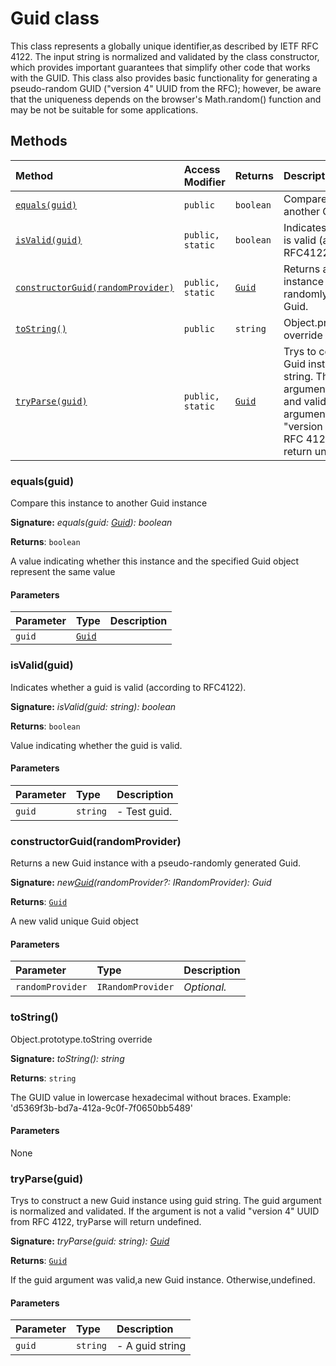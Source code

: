 # Guid class





This class represents a globally unique identifier,as described by 
IETF RFC 4122. The input string is normalized and validated by the class 
constructor, which provides important guarantees that simplify other code 
that works with the GUID. This class also provides basic functionality 
for generating a pseudo-random GUID ("version 4" UUID from the RFC); 
however, be aware that the uniqueness depends on the browser's 
Math.random() function and may be not be suitable for some applications. 







## Methods

| Method	   | Access Modifier | Returns	| Description|
|:-------------|:----|:-------|:-----------|
|[`equals(guid)`](#equalsguid)     | `public` | `boolean` | Compare this instance to another Guid instance   |
|[`isValid(guid)`](#isvalidguid)     | `public, static` | `boolean` | Indicates whether a guid is valid (according to RFC4122).   |
|[`constructorGuid(randomProvider)`](#constructorguidrandomprovider)     | `public, static` | [`Guid`](../sp-client-base/guid.md) | Returns a new Guid instance with a pseudo-randomly generated Guid.   |
|[`toString()`](#tostring)     | `public` | `string` | Object.prototype.toString override   |
|[`tryParse(guid)`](#tryparseguid)     | `public, static` | [`Guid`](../sp-client-base/guid.md) | Trys to construct a new Guid instance using guid string. The guid argument  is normalized and validated. If the argument is not a valid "version 4" UUID from  RFC 4122, tryParse will return undefined.   |





### equals(guid)

Compare this instance to another Guid instance 


**Signature:** _equals(guid: [Guid](../sp-client-base/guid.md)): boolean_

**Returns**: `boolean`

A value indicating whether this instance and the specified Guid object 
represent the same value

#### Parameters


| Parameter	   | Type    | Description |
|:-------------|:---------------|:------------|
| `guid`    | [`Guid`](../sp-client-base/guid.md) |  |


### isValid(guid)

Indicates whether a guid is valid (according to RFC4122). 


**Signature:** _isValid(guid: string): boolean_

**Returns**: `boolean`

Value indicating whether the guid is valid.

#### Parameters


| Parameter	   | Type    | Description |
|:-------------|:---------------|:------------|
| `guid`    | `string` | - Test guid. |


### constructorGuid(randomProvider)

Returns a new Guid instance with a pseudo-randomly generated Guid. 


**Signature:** _new[Guid](../sp-client-base/guid.md)(randomProvider?: IRandomProvider): Guid_

**Returns**: [`Guid`](../sp-client-base/guid.md)

A new valid unique Guid object

#### Parameters


| Parameter	   | Type    | Description |
|:-------------|:---------------|:------------|
| `randomProvider`    | `IRandomProvider` | _Optional._ |


### toString()

Object.prototype.toString override 


**Signature:** _toString(): string_

**Returns**: `string`

The GUID value in lowercase hexadecimal without braces. 
Example: 'd5369f3b-bd7a-412a-9c0f-7f0650bb5489'

#### Parameters
None


### tryParse(guid)

Trys to construct a new Guid instance using guid string. The guid argument 
is normalized and validated. If the argument is not a valid "version 4" UUID from 
RFC 4122, tryParse will return undefined. 


**Signature:** _tryParse(guid: string): [Guid](../sp-client-base/guid.md)_

**Returns**: [`Guid`](../sp-client-base/guid.md)

If the guid argument was valid,a new Guid instance. Otherwise,undefined.

#### Parameters


| Parameter	   | Type    | Description |
|:-------------|:---------------|:------------|
| `guid`    | `string` | - A guid string |

